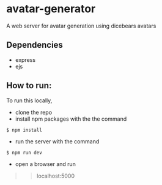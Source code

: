 # avatar-generator

A web server for avatar generation using dicebears avatars

## Dependencies

- express
- ejs

## How to run:

To run this locally,

- clone the repo
- install npm packages with the the command

```
$ npm install
```

- run the server with the command

```
$ npm run dev
```

- open a browser and run

> > localhost:5000

